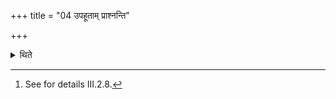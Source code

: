 +++
title = "04 उपहूताम् प्राश्नन्ति"

+++

<details><summary>थिते</summary>

4. (The priests and the sacrificer) consume the (Iḍā which has been) invoked.[^1]  


[^1]: See for details III.2.8.
</details>
